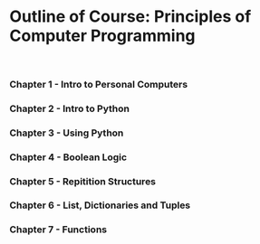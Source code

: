 <h1>Outline of Course: Principles of Computer Programming</h1><br>
 <h3>Chapter 1 - Intro to Personal Computers</h3> 
 <h3>Chapter 2 - Intro to Python</h3> 
 <h3>Chapter 3 - Using Python</h3> 
 <h3>Chapter 4 - Boolean Logic</h3> 
 <h3>Chapter 5 - Repitition Structures</h3>
 <h3>Chapter 6 - List, Dictionaries and Tuples</h3>
 <h3>Chapter 7 - Functions</h3>

 
